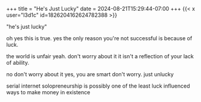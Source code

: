 +++
title = "He's Just Lucky"
date = 2024-08-21T15:29:44-07:00
+++
{{< x user="l3d1c" id=1826204162624782388 >}}

"he's just lucky"

oh yes this is true. yes the only reason you're not successful is because of luck.

the world is unfair yeah. don't worry about it it isn't a reflection of your lack of ability.

no don't worry about it yes, you are smart don't worry. just unlucky

serial internet solopreneurship is possibly one of the least luck influenced ways to make money in existence
